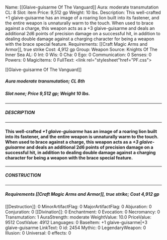 Name: [[Glaive-guisarme Of The Vanguard]]
Aura: moderate transmutation
CL: 8
Slot: item
Price: 9,512 gp
Weight: 10 lbs.
Description: This well-crafted +1 glaive-guisarme has an image of a roaring lion built into its fastener, and the entire weapon is unnaturally warm to the touch. When used to brace against a charge, this weapon acts as a +3 glaive-guisarme and deals an additional 2d6 points of precision damage on a successful hit, in addition to dealing double damage against a charging character for being a weapon with the brace special feature.
Requirements: [[Craft Magic Arms and Armor]], true strike
Cost: 4,912 gp
Group: Weapon
Source: Knights Of The Inner Sea
AL: 0
Int: 0
Wis: 0
Cha: 0
Ego: 0
Communication: 0
Senses: 0
Powers: 0
MagicItems: 0
FullText: <link rel="stylesheet"href="PF.css"><div class="heading"><p class="alignleft">[[Glaive-guisarme Of The Vanguard]]</p><div style="clear: both;"></div></div><div><h5><b>Aura </b>moderate transmutation; <b>CL </b>8th</h5><h5><b>Slot </b>none; <b>Price </b>9,512 gp; <b>Weight </b>10 lbs.</h5></div><hr/><div><h5><b>DESCRIPTION</b></h5></div><hr/><div><h4><p>This well-crafted <i>+1 glaive-guisarme</i> has an image of a roaring lion built into its fastener, and the entire weapon is unnaturally warm to the touch. When used to brace against a charge, this weapon acts as a <i>+3 glaive-guisarme</i> and deals an additional 2d6 points of precision damage on a successful hit, in addition to dealing double damage against a charging character for being a weapon with the brace special feature.</p></h4></div><hr/><div><h5><b>CONSTRUCTION</b></h5></div><hr/><div><h5><b>Requirements </b>[[Craft Magic Arms and Armor]], <i>true strike</i>; <b>Cost </b>4,912 gp</h5></div>
[[Destruction]]: 0
MinorArtifactFlag: 0
MajorArtifactFlag: 0
Abjuration: 0
Conjuration: 0
[[Divination]]: 0
Enchantment: 0
Evocation: 0
Necromancy: 0
Transmutation: 1
AuraStrength: moderate
WeightValue: 10.0
PriceValue: 9512
CostValue: 4912
Languages: 0
BaseItem: +1 glaive-guisarme|+3 glaive-guisarme
LinkText: 0
id: 2454
Mythic: 0
LegendaryWeapon: 0
Illusion: 0
Universal: 0
effects: 0
